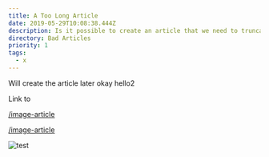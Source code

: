 ```yaml
---
title: A Too Long Article
date: 2019-05-29T10:08:38.444Z
description: Is it possible to create an article that we need to truncate
directory: Bad Articles
priority: 1
tags:
  - x
---
```

Will create the article later okay hello2

Link to

[/image-article](/image-article)

[/image-article](/image-article)

![test](/assets/screenshot-2019-06-06-at-15.48.20.png "test")
